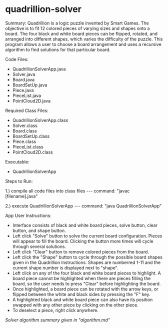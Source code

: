 # quadrillion-solver

Summary:
Quadrillion is a logic puzzle invented by Smart Games. The objective is to fit 12 colored pieces of varying sizes and shapes onto a board. The four black and white board pieces can be flipped, rotated, and arranged into different shapes, which varies the difficulty of the puzzle. This program allows a user to choose a board arrangement and uses a recursive algorithm to find solutions for that particular board.


Code Files:
- QuadrillionSolverApp.java
- Solver.java
- Board.java
- BoardSetUp.java
- Piece.java
- PieceList.java
- PointCloud2D.java


Required Class Files:
- QuadrillionSolverApp.class
- Solver.class
- Board.class
- BoardSetUp.class
- Piece.class
- PieceList.class
- PointCloud2D.class


Executable:
- QuadrillionSolverApp


Steps to Run:

1.) compile all code files into class files
  --- command: "javac [filename].java"
  
2.) execute QuadrillionSolverApp
  --- command: "java QuadrillionSolverApp"
  


App User Instructions:
- Interface consists of black and white board pieces, solve button, clear button, and shape button.
- Left click "Solve" button to solve the current board configuration. Pieces will appear to fill the board. Clicking the button more times will cycle through several solutions.
- Left click "Clear" button to remove colored pieces from the board.
- Left click the "Shape" button to cycle through the possible board shapes given in the Quadrillion Instructions. Shapes are numberred 1-11 and the current shape number is displayed next to "shape".
- Left click on any of the four black and white board pieces to highlight. A board piece cannot be highlighted when there are pieces filling the board, so the user needs to press "Clear" before highlighting the board.
- Once highlighted, a board piece can be rotated with the arrow keys, or flipped between the white and black sides by pressing the "F" key.
- A highlighted black and white board piece can also have its position swapped with any other piece by clicking on the other piece.
- To deselect a piece, right click anywhere.


*Solver algorithm summary given in "algorithm.md"*
